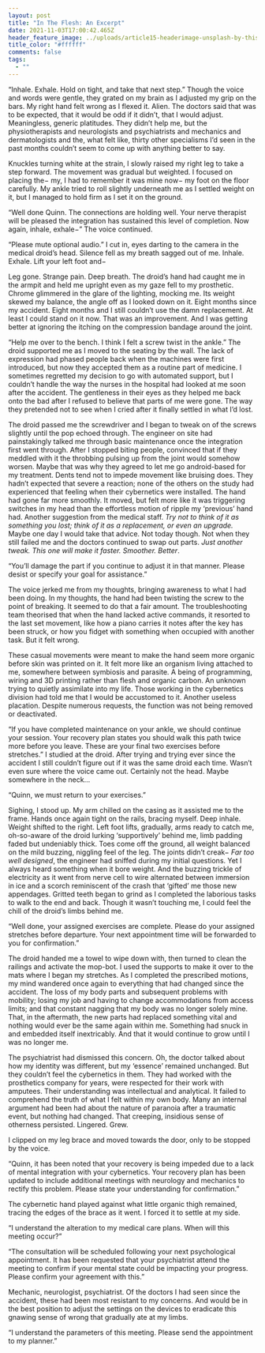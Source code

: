 ```yaml
---
layout: post
title: "In The Flesh: An Excerpt"
date: 2021-11-03T17:00:42.465Z
header_feature_image: ../uploads/article15-headerimage-unsplash-by-thisisengineeringraeng-.jfif
title_color: "#ffffff"
comments: false
tags:
  - ""
---
```

“Inhale. Exhale. Hold on tight, and take that next step.” Though the voice and words were gentle, they grated on my brain as I adjusted my grip on the bars. My right hand felt wrong as I flexed it. Alien. The doctors said that was to be expected, that it would be odd if it didn’t, that I would adjust. Meaningless, generic platitudes. They didn’t help me, but the physiotherapists and neurologists and psychiatrists and mechanics and dermatologists and the, what felt like, thirty other specialisms I’d seen in the past months couldn’t seem to come up with anything better to say.

Knuckles turning white at the strain, I slowly raised my right leg to take a step forward. The movement was gradual but weighted. I focused on placing the− my, I had to remember it was mine now− my foot on the floor carefully. My ankle tried to roll slightly underneath me as I settled weight on it, but I managed to hold firm as I set it on the ground.

“Well done Quinn. The connections are holding well. Your nerve therapist will be pleased the integration has sustained this level of completion. Now again, inhale, exhale−” The voice continued.

“Please mute optional audio.” I cut in, eyes darting to the camera in the medical droid’s head. Silence fell as my breath sagged out of me. Inhale. Exhale. Lift your left foot and−

Leg gone. Strange pain. Deep breath. The droid’s hand had caught me in the armpit and held me upright even as my gaze fell to my prosthetic. Chrome glimmered in the glare of the lighting, mocking me. Its weight skewed my balance, the angle off as I looked down on it. Eight months since my accident. Eight months and I still couldn’t use the damn replacement. At least I could stand on it now. That was an improvement. And I was getting better at ignoring the itching on the compression bandage around the joint.

“Help me over to the bench. I think I felt a screw twist in the ankle.” The droid supported me as I moved to the seating by the wall. The lack of expression had phased people back when the machines were first introduced, but now they accepted them as a routine part of medicine. I sometimes regretted my decision to go with automated support, but I couldn’t handle the way the nurses in the hospital had looked at me soon after the accident. The gentleness in their eyes as they helped me back onto the bad after I refused to believe that parts of me were gone. The way they pretended not to see when I cried after it finally settled in what I’d lost.

The droid passed me the screwdriver and I began to tweak on of the screws slightly until the pop echoed through. The engineer on site had painstakingly talked me through basic maintenance once the integration first went through. After I stopped biting people, convinced that if they meddled with it the throbbing pulsing up from the joint would somehow worsen. Maybe that was why they agreed to let me go android-based for my treatment. Dents tend not to impede movement like bruising does. They hadn’t expected that severe a reaction; none of the others on the study had experienced that feeling when their cybernetics were installed. The hand had gone far more smoothly. It moved, but felt more like it was triggering switches in my head than the effortless motion of ripple my ‘previous’ hand had. Another suggestion from the medical staff. *Try not to think of it as something you lost; think of it as a replacement, or even an upgrade.* Maybe one day I would take that advice. Not today though. Not when they still failed me and the doctors continued to swap out parts. *Just another tweak. This one will make it faster. Smoother. Better*.

“You’ll damage the part if you continue to adjust it in that manner. Please desist or specify your goal for assistance.”

The voice jerked me from my thoughts, bringing awareness to what I had been doing. In my thoughts, the hand had been twisting the screw to the point of breaking. It seemed to do that a fair amount. The troubleshooting team theorised that when the hand lacked active commands, it resorted to the last set movement, like how a piano carries it notes after the key has been struck, or how you fidget with something when occupied with another task. But it felt wrong.

These casual movements were meant to make the hand seem more organic before skin was printed on it. It felt more like an organism living attached to me, somewhere between symbiosis and parasite. A being of programming, wiring and 3D printing rather than flesh and organic carbon. An unknown trying to quietly assimilate into my life. Those working in the cybernetics division had told me that I would be accustomed to it. Another useless placation. Despite numerous requests, the function was not being removed or deactivated.

“If you have completed maintenance on your ankle, we should continue your session. Your recovery plan states you should walk this path twice more before you leave. These are your final two exercises before stretches.” I studied at the droid. After trying and trying ever since the accident I still couldn’t figure out if it was the same droid each time. Wasn’t even sure where the voice came out. Certainly not the head. Maybe somewhere in the neck…

“Quinn, we must return to your exercises.”

Sighing, I stood up. My arm chilled on the casing as it assisted me to the frame. Hands once again tight on the rails, bracing myself. Deep inhale. Weight shifted to the right. Left foot lifts, gradually, arms ready to catch me, oh-so-aware of the droid lurking ‘supportively’ behind me, limb padding faded but undeniably thick. Toes come off the ground, all weight balanced on the mild buzzing, niggling feel of the leg. The joints didn’t creak− *Far too well designed*, the engineer had sniffed during my initial questions. Yet I always heard something when it bore weight. And the buzzing trickle of electricity as it went from nerve cell to wire alternated between immersion in ice and a scorch reminiscent of the crash that ‘gifted’ me those new appendages. Gritted teeth began to grind as I completed the laborious tasks to walk to the end and back. Though it wasn’t touching me, I could feel the chill of the droid’s limbs behind me.

“Well done, your assigned exercises are complete. Please do your assigned stretches before departure. Your next appointment time will be forwarded to you for confirmation.”

The droid handed me a towel to wipe down with, then turned to clean the railings and activate the mop-bot. I used the supports to make it over to the mats where I began my stretches. As I completed the prescribed motions, my mind wandered once again to everything that had changed since the accident. The loss of my body parts and subsequent problems with mobility; losing my job and having to change accommodations from access limits; and that constant nagging that my body was no longer solely mine. That, in the aftermath, the new parts had replaced something vital and nothing would ever be the same again within me. Something had snuck in and embedded itself inextricably. And that it would continue to grow until I was no longer me.

The psychiatrist had dismissed this concern. Oh, the doctor talked about how my identity was different, but my ‘essence’ remained unchanged. But they couldn’t feel the cybernetics in them. They had worked with the prosthetics company for years, were respected for their work with amputees. Their understanding was intellectual and analytical. It failed to comprehend the truth of what I felt within my own body. Many an internal argument had been had about the nature of paranoia after a traumatic event, but nothing had changed. That creeping, insidious sense of otherness persisted. Lingered. Grew.

I clipped on my leg brace and moved towards the door, only to be stopped by the voice.

“Quinn, it has been noted that your recovery is being impeded due to a lack of mental integration with your cybernetics. Your recovery plan has been updated to include additional meetings with neurology and mechanics to rectify this problem. Please state your understanding for confirmation.”

The cybernetic hand played against what little organic thigh remained, tracing the edges of the brace as it went. I forced it to settle at my side.

“I understand the alteration to my medical care plans. When will this meeting occur?”

“The consultation will be scheduled following your next psychological appointment. It has been requested that your psychiatrist attend the meeting to confirm if your mental state could be impacting your progress. Please confirm your agreement with this.”

Mechanic, neurologist, psychiatrist. Of the doctors I had seen since the accident, these had been most resistant to my concerns. And would be in the best position to adjust the settings on the devices to eradicate this gnawing sense of wrong that gradually ate at my limbs.

“I understand the parameters of this meeting. Please send the appointment to my planner.”